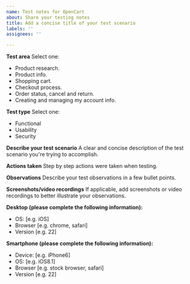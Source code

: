 ```yaml
---
name: Test notes for OpenCart
about: Share your testing notes
title: Add a concise title of your test scenario
labels: ''
assignees: ''

---
```


**Test area** 
Select one: 
- Product research. 
- Product info.
- Shopping cart.
- Checkout process.
- Order status, cancel and return.
- Creating and managing my account info.

**Test type**
Select one:
- Functional
- Usability
- Security

**Describe your test scenario**
A clear and concise description of the test scenario you're trying to accomplish.

**Actions taken**
Step by step actions were taken when testing.

**Observations**
Describe your test observations in a few bullet points.

**Screenshots/video recordings**
If applicable, add screenshots or video recordings to better illustrate your observations.

**Desktop (please complete the following information):**
 - OS: [e.g. iOS]
 - Browser [e.g. chrome, safari]
 - Version [e.g. 22]

**Smartphone (please complete the following information):**
 - Device: [e.g. iPhone6]
 - OS: [e.g. iOS8.1]
 - Browser [e.g. stock browser, safari]
 - Version [e.g. 22]
